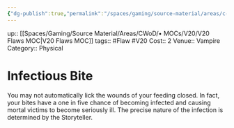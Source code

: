 ```yaml
---
{"dg-publish":true,"permalink":"/spaces/gaming/source-material/areas/c-wo-d/genre/vampire/v20/merits-and-flaws/infectious-bite/","dgHomeLink":true,"dgPassFrontmatter":true}
---
```


up:: [[Spaces/Gaming/Source Material/Areas/CWoD/• MOCs/V20/V20 Flaws MOC|V20 Flaws MOC]]
tags:: #Flaw #V20 
Cost:: 2
Venue:: Vampire
Category:: Physical
# Infectious Bite
You may not automatically lick the wounds of your
feeding closed. In fact, your bites have a one in five
chance of becoming infected and causing mortal victims
to become seriously ill. The precise nature of the
infection is determined by the Storyteller.